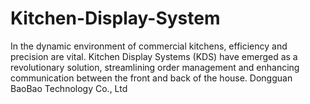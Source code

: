 # Kitchen-Display-System
In the dynamic environment of commercial kitchens, efficiency and precision are vital. Kitchen Display Systems (KDS) have emerged as a revolutionary solution, streamlining order management and enhancing communication between the front and back of the house. Dongguan BaoBao Technology Co., Ltd 
